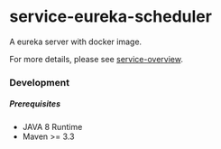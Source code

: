 # service-eureka-scheduler

A eureka server with docker image.

For more details, please see [service-overview](https://github.com/dotterbear/service-overview).

### Development

##### Prerequisites
* JAVA 8 Runtime
* Maven >= 3.3
